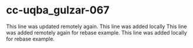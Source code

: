 # cc-uqba_gulzar-067
This line was updated remotely again.
This line was added locally
This line was added remotely again for rebase example.
This line was added locally for rebase example.
